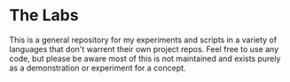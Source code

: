 The Labs
========

This is a general repository for my experiments and scripts in a variety of languages that don't warrent their own project repos.
Feel free to use any code, but please be aware most of this is not maintained and exists purely as a demonstration or experiment for a concept.
